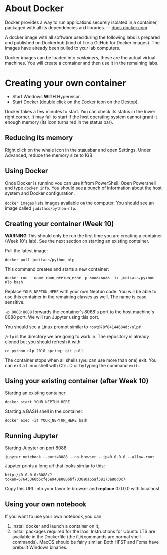 # About Docker

Docker provides a way to run applications securely isolated in a container,
packaged with all its dependencies and libraries. --
[docs.docker.com](https://docs.docker.com/)

A docker image with all software used during the following labs is prepared and
published on Dockerhub (kind of like a GitHub for Docker images). The images
have already been pulled to your lab computers.

Docker images can be loaded into _containers_, these are the actual virtual
machines. You will create a container and then use it in the remaining labs.

# Creating your own container

* Start Windows **WITH** Hypervisor.
* Start Docker (double click on the Docker icon on the Destop).

Docker takes a few minutes to start. You can check its status in the lower
right corner. It may fail to start if the host operating system cannot grant it
enough memory (its icon turns red in the status bar).

## Reducing its memory

Right click on the whale icon in the statusbar and open Settings. Under
Advanced, reduce the memory size to 1GB.

## Using Docker

Once Docker is running you can use it from PowerShell. Open Powershell and type
`docker info`. You should see a bunch of information about the host system and
Docker configuration.

`docker images` lists images available on the computer. You should see an image
called `juditacs/python-nlp`.

## Creating your container (Week 10)

**WARNING** This should only be run the first time you are creating a container
(Week 10's lab). See the next section on starting an existing container.

Pull the latest image:

    docker pull juditacs/python-nlp

This command creates and starts a new container:

    docker run --name YOUR_NEPTUN_HERE -p 8088:8088 -it juditacs/python-nlp bash

Replace `YOUR_NEPTUN_HERE` with your own Neptun code. You will be able to use
this container in the remaining classes as well. The name is case sensitive.

`-p 8088:8088` forwards the container's 8088's port to the host machine's 8088
port. We will run Jupyter using this port.

You should see a Linux prompt similar to `root@78f84144684d:/nlp#`

`/nlp` is the directory we are going to work in. The repository is already
cloned but you should refresh it with:

    cd python_nlp_2018_spring; git pull

The container stops when all shells (you can use more than one) exit. You can
exit a Linux shell with Ctrl+D or by typing the command `exit`.

## Using your existing container (after Week 10)

Starting an existing container:

    docker start YOUR_NEPTUN_HERE

Starting a BASH shell in the container:

    docker exec -it YOUR_NEPTUN_HERE bash

## Running  Jupyter

Starting Jupyter on port 8088:

    jupyter notebook --port=8088 --no-browser --ip=0.0.0.0 --allow-root

Jupyter prints a long url that looks similar to this:

    http://0.0.0.0:8088/?token=67645360b5cfe5e940e0806bf7030a0a65af58173a80d0c7

Copy this URL into your favorite browser and **replace** 0.0.0.0 with
localhost.

## Using your own notebook

If you want to use your own notebook, you can

1. Install docker and launch a container on it,
2. Install packages required for the labs. Instructions for Ubuntu LTS are
   available in the Dockerfile (the `RUN` commands are normal shell commands).
   MacOS should be fairly similar. Both HFST and Foma have prebuilt Windows
   binaries.
